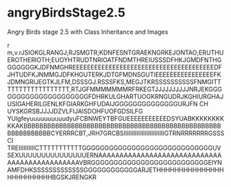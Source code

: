# angryBirdsStage2.5
Angry Birds stage 2.5 with Class Inheritance and Images

r m,v.rJSIOKGLRANGJ;RJSMGTR;KDNFESNTGRAEKNGRKEJONTAO;ERUTHUEROTHERIOTH;EUOYHTRUDTNRIOATFNDMTHREIUSSSDFHKJGMDFNTHGGGGGGGKJDFNMGHREEEEEEEEEEEEEEEEEEEEEEEEEEEEEEEEEEEEEEEDFJHTUDFKJNMMGJDFKHGUTERKJDTGFMDNSGUTIEEEEEEEEEEEEEEEEFKJDMNGRIJEGTKJLFM,DSSSGJ.RSSSFKS,MEGJTKRSSSSSSSSSSFNMGITTTTTTTTTTTTTTTTTT,RTJGFMMMMMMMRFRKEGTJJJJJJJJJJNRJEKGGGGGGGGGGGGGGGGGGGGGFDHRKULGHARTUOGKRNGUDRJKGHIURGHAJUSIGAHERILGENLKFGIARKGHFUDAIJGGGGGGGGGGGGGGURJFN CH UYSKGRSBJJJJDZVLFIJAISDOHFUOFGDSILFG YUlgfeyuuuuuuuuuudyuFCBNWEYTBFGUEEEEEEEEEEEDSYUABKKKKKKKKKKAKBBBBBBBBBBBBBBBBBBBBBBBBBBBBBBBBBBBBBBBBBBBBBBBBBBBBBBBBBBBBBCYERRRCBT,JRH7GRCBSIIIIIIIIIIIIIIIIIIIIIIIIIGTRNRRRRRRRGSSSCI TREIIIIIIIIIICTTTTTTTTTTTGGGGGGGGGGGGGGGGGGGGGGGGGGGGGUVSEXUUUUUUUUUUUUUUUERNAAAAAAAAAAAAAAAAAAAAAAAAAAAAAAAAAAAAAAAAAAAAAAVBRGGGGGGGGGGGGGGGGGGGGGGGGGGEIYNAMFDHKSSSSSSSSSSSSSGGGGGGGGGGGGARJETHHHHHHHHHHHHHHHHHHHHHHHHHBGSKJRENGKR